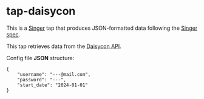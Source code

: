 # tap-daisycon

This is a [Singer](https://singer.io) tap that produces JSON-formatted data following the [Singer spec](https://github.com/singer-io/getting-started/blob/master/SPEC.md).

This tap retrieves data from the [Daisycon API](https://www.daisycon.com/en/developers/api/).



Config file **JSON** structure:
```
{
    "username": "---@mail.com",
    "password": "---",
    "start_date": "2024-01-01"
}

